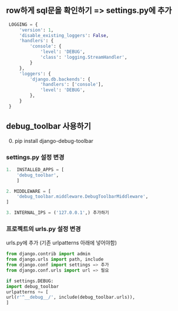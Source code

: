 ## row하게 sql문을 확인하기 => settings.py에 추가

```python
 LOGGING = {
     'version': 1,
     'disable_existing_loggers': False,
     'handlers': {
         'console': {
             'level': 'DEBUG',
             'class': 'logging.StreamHandler',
         }
     },
     'loggers': {
         'django.db.backends': {
             'handlers': ['console'],
             'level': 'DEBUG',
         },
     }
 }
```

## debug_toolbar 사용하기

0.  pip install django-debug-toolbar

### settings.py 설정 변경

```python
1.  INSTALLED_APPS = [
    'debug_toolbar',
    ]

2. MIDDLEWARE = [
    'debug_toolbar.middleware.DebugToolbarMiddleware',
]

3. INTERNAL_IPS = ('127.0.0.1',) 추가하기
```

### 프로젝트의 urls.py 설정 변경

urls.py에 추가 (기존 urlpatterns 아래에 넣어야함)

```python
from django.contrib import admin
from django.urls import path, include
from django.conf import settings => 추가
from django.conf.urls import url => 필요

if settings.DEBUG:
import debug_toolbar
urlpatterns += [
url(r'^__debug__/', include(debug_toolbar.urls)),
]
```
